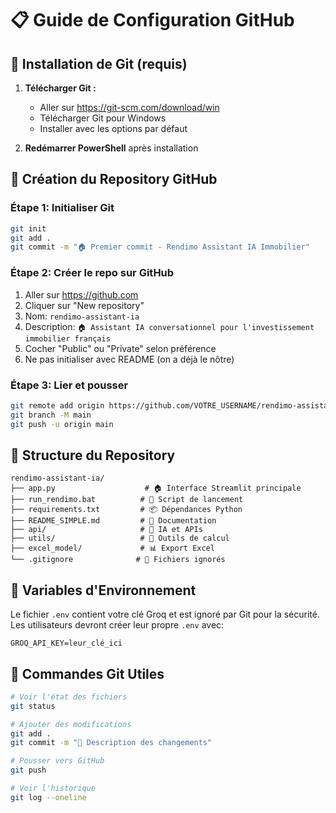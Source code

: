 # 📋 Guide de Configuration GitHub

## 🔧 Installation de Git (requis)

1. **Télécharger Git :**
   - Aller sur https://git-scm.com/download/win
   - Télécharger Git pour Windows
   - Installer avec les options par défaut

2. **Redémarrer PowerShell** après installation

## 🚀 Création du Repository GitHub

### Étape 1: Initialiser Git
```bash
git init
git add .
git commit -m "🏠 Premier commit - Rendimo Assistant IA Immobilier"
```

### Étape 2: Créer le repo sur GitHub
1. Aller sur https://github.com
2. Cliquer sur "New repository"
3. Nom: `rendimo-assistant-ia`
4. Description: `🏠 Assistant IA conversationnel pour l'investissement immobilier français`
5. Cocher "Public" ou "Private" selon préférence
6. Ne pas initialiser avec README (on a déjà le nôtre)

### Étape 3: Lier et pousser
```bash
git remote add origin https://github.com/VOTRE_USERNAME/rendimo-assistant-ia.git
git branch -M main
git push -u origin main
```

## 📁 Structure du Repository
```
rendimo-assistant-ia/
├── app.py                    # 🏠 Interface Streamlit principale
├── run_rendimo.bat          # 🚀 Script de lancement
├── requirements.txt         # 📦 Dépendances Python
├── README_SIMPLE.md         # 📖 Documentation
├── api/                     # 🤖 IA et APIs
├── utils/                   # 🔧 Outils de calcul
├── excel_model/             # 📊 Export Excel
└── .gitignore              # 🚫 Fichiers ignorés
```

## 🔑 Variables d'Environnement

Le fichier `.env` contient votre clé Groq et est ignoré par Git pour la sécurité.
Les utilisateurs devront créer leur propre `.env` avec:
```
GROQ_API_KEY=leur_clé_ici
```

## 🎯 Commandes Git Utiles

```bash
# Voir l'état des fichiers
git status

# Ajouter des modifications
git add .
git commit -m "📝 Description des changements"

# Pousser vers GitHub
git push

# Voir l'historique
git log --oneline
```